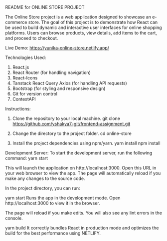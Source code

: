 README for ONLINE STORE PROJECT

The Online Store project is a web application designed to showcase an e-commerce store. The goal of this project is to demonstrate how React can be used to build dynamic and interactive user interfaces for online shopping platforms. Users can browse products, view details, add items to the cart, and proceed to checkout.

Live Demo:
https://yunika-online-store.netlify.app/

Technologies Used:
1. React.js
2. React Router (for handling navigation)
3. React-Icons
4. Tanstack React Query Axios (for handling API requests)
5. Bootstrap (for styling and responsive design)
6. Git for version control
7. ContextAPI 

Instructions:
1. Clone the repository to your local machine.
git clone https://github.com/yshakya7-git/frontend-assignment.git

2. Change the directory to the project folder.
cd online-store

3. Install the project dependencies using npm/yarn.
yarn install 
npm install

Development Server:
To start the development server, run the following command:
yarn start

This will launch the application on http://localhost:3000. Open this URL in your web browser to view the app. The page will automatically reload if you make any changes to the source code.


In the project directory, you can run:

yarn start
Runs the app in the development mode.
Open http://localhost:3000 to view it in the browser.

The page will reload if you make edits.
You will also see any lint errors in the console.

yarn build
It correctly bundles React in production mode and optimizes the build for the best performance using NETLIFY.
